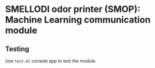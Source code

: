 # SMELLODI odor printer (SMOP): Machine Learning communication module

## Testing

Use `test.ml` console app to test the module
